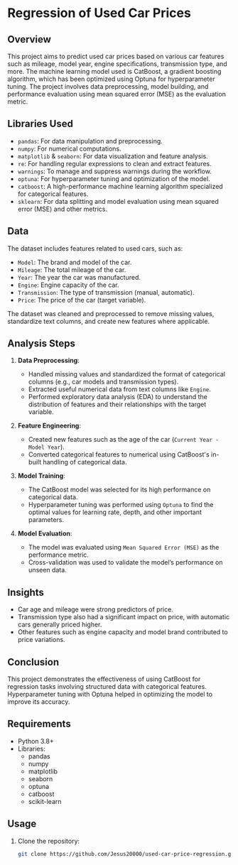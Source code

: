 # Regression of Used Car Prices

## Overview
This project aims to predict used car prices based on various car features such as mileage, model year, engine specifications, transmission type, and more. The machine learning model used is CatBoost, a gradient boosting algorithm, which has been optimized using Optuna for hyperparameter tuning. The project involves data preprocessing, model building, and performance evaluation using mean squared error (MSE) as the evaluation metric.

## Libraries Used
- `pandas`: For data manipulation and preprocessing.
- `numpy`: For numerical computations.
- `matplotlib` & `seaborn`: For data visualization and feature analysis.
- `re`: For handling regular expressions to clean and extract features.
- `warnings`: To manage and suppress warnings during the workflow.
- `optuna`: For hyperparameter tuning and optimization of the model.
- `catboost`: A high-performance machine learning algorithm specialized for categorical features.
- `sklearn`: For data splitting and model evaluation using mean squared error (MSE) and other metrics.

## Data
The dataset includes features related to used cars, such as:
- `Model`: The brand and model of the car.
- `Mileage`: The total mileage of the car.
- `Year`: The year the car was manufactured.
- `Engine`: Engine capacity of the car.
- `Transmission`: The type of transmission (manual, automatic).
- `Price`: The price of the car (target variable).

The dataset was cleaned and preprocessed to remove missing values, standardize text columns, and create new features where applicable.

## Analysis Steps
1. **Data Preprocessing**:
    - Handled missing values and standardized the format of categorical columns (e.g., car models and transmission types).
    - Extracted useful numerical data from text columns like `Engine`.
    - Performed exploratory data analysis (EDA) to understand the distribution of features and their relationships with the target variable.

2. **Feature Engineering**:
    - Created new features such as the age of the car (`Current Year - Model Year`).
    - Converted categorical features to numerical using CatBoost's in-built handling of categorical data.

3. **Model Training**:
    - The CatBoost model was selected for its high performance on categorical data.
    - Hyperparameter tuning was performed using `Optuna` to find the optimal values for learning rate, depth, and other important parameters.

4. **Model Evaluation**:
    - The model was evaluated using `Mean Squared Error (MSE)` as the performance metric.
    - Cross-validation was used to validate the model’s performance on unseen data.

## Insights
- Car age and mileage were strong predictors of price.
- Transmission type also had a significant impact on price, with automatic cars generally priced higher.
- Other features such as engine capacity and model brand contributed to price variations.

## Conclusion
This project demonstrates the effectiveness of using CatBoost for regression tasks involving structured data with categorical features. Hyperparameter tuning with Optuna helped in optimizing the model to improve its accuracy.

## Requirements
- Python 3.8+
- Libraries:
  - pandas
  - numpy
  - matplotlib
  - seaborn
  - optuna
  - catboost
  - scikit-learn

## Usage
1. Clone the repository:
   ```bash
   git clone https://github.com/Jesus20000/used-car-price-regression.git
